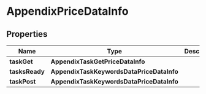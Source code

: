 # AppendixPriceDataInfo


## Properties

| Name | Type | Description | Notes |
|------------ | ------------- | ------------- | -------------|
**taskGet** | **AppendixTaskGetPriceDataInfo** |  |[optional]|
**tasksReady** | **AppendixTaskKeywordsDataPriceDataInfo** |  |[optional]|
**taskPost** | **AppendixTaskKeywordsDataPriceDataInfo** |  |[optional]|